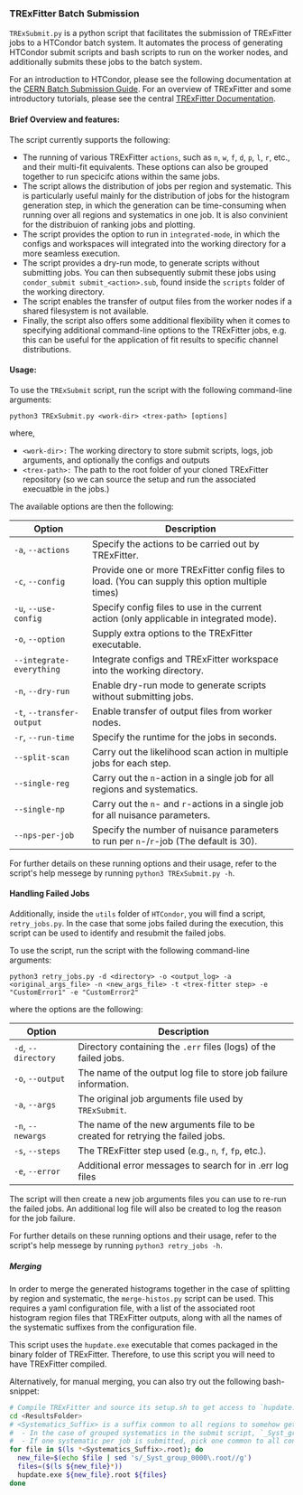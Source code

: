 ### TRExFitter Batch Submission

`TRExSubmit.py` is a python script that facilitates the submission of TRExFitter jobs to a HTCondor batch system. It automates the process of generating HTCondor submit scripts and bash scripts to run on the worker nodes, and additionally submits these jobs to the batch system.

For an introduction to HTCondor, please see the following documentation at the [CERN Batch Submission Guide](https://batchdocs.web.cern.ch/index.html). For an overview of TRExFitter and some introductory tutorials, please see the central [TRExFitter Documentation](https://trexfitter-docs.web.cern.ch/trexfitter-docs/).


#### Brief Overview and features:

The script currently supports the following:

- The running of various TRExFitter `actions`, such as `n`, `w`, `f`, `d`, `p`, `l`, `r`, etc.,  and their multi-fit equivalents. These options can also be grouped together to run specicifc ations within the same jobs.
- The script allows the distribution of jobs per region and systematic. This is particularly useful mainly for the distribution of jobs for the histogram generation step, in which the generation can be time-consuming when running over all regions and systematics in one job. It is also convinient for the distribuion of ranking jobs and plotting.
- The script provides the option to run in `integrated-mode`, in which the configs and workspaces will integrated into the working directory for a more seamless execution.
- The script provides a dry-run mode, to generate scripts without submitting jobs. You can then subsequently submit these jobs using `condor_submit submit_<action>.sub`, found inside the `scripts` folder of the working directory.
- The script enables the transfer of output files from the worker nodes if a shared filesystem is not available.
- Finally, the script also offers some additional flexibility when it comes to specifying additional command-line options to the TRExFitter jobs, e.g. this can be useful for the application of fit results to specific channel distributions.

#### Usage:

To use the `TRExSubmit` script, run the script with the following command-line arguments:

```
python3 TRExSubmit.py <work-dir> <trex-path> [options]
```

where,
- `<work-dir>:` The working directory to store submit scripts, logs, job arguments, and optionally the configs and outputs
- `<trex-path>:` The path to the root folder of your cloned TRExFitter repository (so we can source the setup and run the associated execuatble in the jobs.)

The available options are then the following:

| Option                    | Description                                                                                      |
| ------------------------- | ------------------------------------------------------------------------------------------------ |
| `-a`, `--actions`         | Specify the actions to be carried out by TRExFitter.                                             |
| `-c`, `--config`          | Provide one or more TRExFitter config files to load. (You can supply this option multiple times) |
| `-u`, `--use-config`      | Specify config files to use in the current action (only applicable in integrated mode).          |
| `-o`, `--option`          | Supply extra options to the TRExFitter executable.                                               |
| `--integrate-everything`  | Integrate configs and TRExFitter workspace into the working directory.                           |
| `-n`, `--dry-run`         | Enable dry-run mode to generate scripts without submitting jobs.                                 |
| `-t`, `--transfer-output` | Enable transfer of output files from worker nodes.                                               |
| `-r`, `--run-time`        | Specify the runtime for the jobs in seconds.                                                     |
| `--split-scan`            | Carry out the likelihood scan action in multiple jobs for each step.                             |
| `--single-reg`            | Carry out the `n`-action in a single job for all regions and systematics.                        |
| `--single-np`             | Carry out the `n`- and `r`-actions in a single job for all nuisance parameters.                  |
| `--nps-per-job`           | Specify the number of nuisance parameters to run per `n`-/`r`-job (The default is 30).                               |

For further details on these running options and their usage, refer to the script's help messege by running `python3 TRExSubmit.py -h`.

#### Handling Failed Jobs
Additionally, inside the `utils` folder of `HTCondor`, you will find a script, `retry_jobs.py`. In the case that some jobs failed during the execution, this script can be used to identify and resubmit the failed jobs.

To use the script, run the script with the following command-line arguments:

```
python3 retry_jobs.py -d <directory> -o <output_log> -a <original_args_file> -n <new_args_file> -t <trex-fitter step> -e "CustomError1" -e "CustomError2"
```

where the options are the following:

| Option              | Description                                                                    |
| ------------------- | ------------------------------------------------------------------------------ |
| `-d`, `--directory` | Directory containing the `.err` files (logs) of the failed jobs.               |
| `-o`, `--output`    | The name of the output log file to store job failure information.              |
| `-a`, `--args`      | The original job arguments file used by `TRExSubmit`.                          |
| `-n`, `--newargs`   | The name of the new arguments file to be created for retrying the failed jobs. |
| `-s`, `--steps`     | The TRExFitter step used (e.g., `n`, `f`, `fp`, etc.).                         |
| `-e`, `--error`     | Additional error messages to search for in .err log files                      |

The script will then create a new job arguments files you can use to re-run the failed jobs. An additional log file will also be created to log the reason for the job failure.

For further details on these running options and their usage, refer to the script's help messege by running `python3 retry_jobs -h`.

##### Merging
In order to merge the generated histograms together in the case of splitting by region and systematic, the
`merge-histos.py` script can be used. This requires a yaml configuration file, with a list of the associated root
histogram region files that TRExFitter outputs, along with all the names of the systematic suffixes from the
configuration file.

This script uses the `hupdate.exe` executable that comes packaged in the binary folder of TRExFitter. Therefore, to use
this script you will need to have TRExFitter compiled.

Alternatively, for manual merging, you can also try out the following bash-snippet:
```bash
# Compile TRExFitter and source its setup.sh to get access to `hupdate.exe`
cd <ResultsFolder>
# <Systematics_Suffix> is a suffix common to all regions to somehow get the region names for `new_file`
#  - In the case of grouped systematics in the submit script, `_Syst_group_0000` should do for this
#  - If one systematic per job is submitted, pick one common to all configs and regions (or run multiple times...)
for file in $(ls *<Systematics_Suffix>.root); do
  new_file=$(echo $file | sed 's/_Syst_group_0000\.root//g')
  files=($(ls ${new_file}*))
  hupdate.exe ${new_file}.root ${files}
done
```